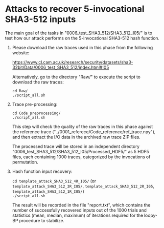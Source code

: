 # Attacks to recover 5-invocational SHA3-512 inputs

The main goal of the tasks in "0006\_test\_SHA3\_512/SHA3\_512\_I05/" is to test how our attack performs on the 5-invocational SHA3-512 hash function.

1. Please download the raw traces used in this phase from the following website:

	https://www.cl.cam.ac.uk/research/security/datasets/sha3-32bit/Data/0006_test_SHA3_512/index.html#I05

   Alternatively, go to the directory "Raw/" to execute the script to download the raw traces:

	`cd Raw/`  
	`./script_all.sh`  

2. Trace pre-processing:

	`cd Code_preprocessing/`  
	`./script_all.sh`  

   This step will check the quality of the raw traces in this phase against the reference trace ("../0001\_referece/Code\_reference/ref\_trace.npy"), and then extract the I/O data in the archived raw trace ZIP files.

   The processed trace will be stored in an independent directory "0006\_test\_SHA3\_512/SHA3\_512\_I05/Processed\_HDF5/" as 5 HDF5 files, each containing 1000 traces, categorized by the invocations of permutation.

3. Hash function input recovery:

	`cd template_attack_SHA3_512_4R_I05/` (or `template_attack_SHA3_512_3R_I05/`, `template_attack_SHA3_512_2R_I05`, `template_attack_SHA3_512_1R_I05/`)  
	`./script_all.sh`  

   The result will be recorded in the file "report.txt", which contains the number of successfully recovered inputs out of the 1000 trials and statistics (mean, median, maximum) of iterations required for the loopy-BP procedure to stabilize.
